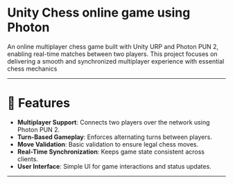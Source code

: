 # Unity Chess online game using Photon

An online multiplayer chess game built with Unity URP and Photon PUN 2, enabling real-time matches between two players. This project focuses on delivering a smooth and synchronized multiplayer experience with essential chess mechanics

---

# 🚀 Features

- **Multiplayer Support**: Connects two players over the network using Photon PUN 2.
- **Turn-Based Gameplay**: Enforces alternating turns between players.
- **Move Validation**: Basic validation to ensure legal chess moves.
- **Real-Time Synchronization**: Keeps game state consistent across clients.
- **User Interface**: Simple UI for game interactions and status updates.

---
